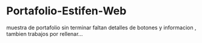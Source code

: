 # Portafolio-Estifen-Web
muestra de portafolio sin terminar faltan detalles de botones y informacion , tambien trabajos por rellenar...


